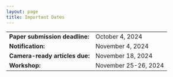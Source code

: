 ```yaml
---
layout: page
title: Important Dates
---
```


<table>
	<tr>
		<td>
			<b>Paper submission deadline:</b>
		</td>
		<td>
            October 4, 2024
        </td>
	</tr>
	<tr>
		<td>
			<b>Notification:</b>
		</td>
		<td>
            November 4, 2024
        </td>
	</tr>
	<tr>
		<td>
			<b>Camera-ready articles due:</b>
		</td>
		<td>November 18, 2024</td>
	</tr>
	<tr>
		<td>
			<b>Workshop:</b>
		</td>
		<td>
            November 25-26, 2024
        </td>
	</tr>
</table>